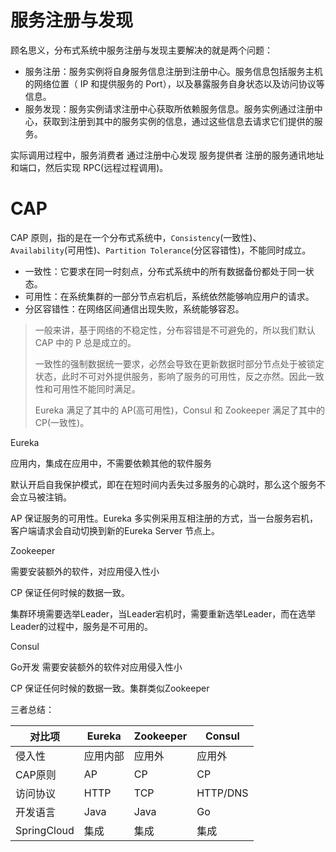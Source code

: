 # 服务注册与发现

顾名思义，分布式系统中服务注册与发现主要解决的就是两个问题：

- 服务注册：服务实例将自身服务信息注册到注册中心。服务信息包括服务主机的网络位置（ IP 和提供服务的  Port），以及暴露服务自身状态以及访问协议等信息。
- 服务发现：服务实例请求注册中心获取所依赖服务信息。服务实例通过注册中心，获取到注册到其中的服务实例的信息，通过这些信息去请求它们提供的服务。

实际调用过程中，服务消费者 通过注册中心发现 服务提供者 注册的服务通讯地址和端口，然后实现 RPC(远程过程调用)。

# CAP

CAP 原则，指的是在一个分布式系统中，`Consistency`(一致性)、`Availability`(可用性)、`Partition Tolerance`(分区容错性)，不能同时成立。

- 一致性：它要求在同一时刻点，分布式系统中的所有数据备份都处于同一状态。
- 可用性：在系统集群的一部分节点宕机后，系统依然能够响应用户的请求。
- 分区容错性：在网络区间通信出现失败，系统能够容忍。

> 一般来讲，基于网络的不稳定性，分布容错是不可避免的，所以我们默认 CAP 中的 P 总是成立的。
>
> 一致性的强制数据统一要求，必然会导致在更新数据时部分节点处于被锁定状态，此时不可对外提供服务，影响了服务的可用性，反之亦然。因此一致性和可用性不能同时满足。
>
> Eureka 满足了其中的 AP(高可用性)，Consul 和 Zookeeper 满足了其中的 CP(一致性)。

Eureka

应用内，集成在应用中，不需要依赖其他的软件服务

默认开启自我保护模式，即在在短时间内丢失过多服务的心跳时，那么这个服务不会立马被注销。

AP 保证服务的可用性。Eureka 多实例采用互相注册的方式，当一台服务宕机，客户端请求会自动切换到新的Eureka Server 节点上。

Zookeeper

需要安装额外的软件，对应用侵入性小

CP 保证任何时候的数据一致。

集群环境需要选举Leader，当Leader宕机时，需要重新选举Leader，而在选举Leader的过程中，服务是不可用的。

Consul

 Go开发 需要安装额外的软件对应用侵入性小

CP 保证任何时候的数据一致。集群类似Zookeeper

三者总结：

| 对比项      | Eureka   | Zookeeper | Consul   |
| ----------- | -------- | --------- | -------- |
| 侵入性      | 应用内部 | 应用外    | 应用外   |
| CAP原则     | AP       | CP        | CP       |
| 访问协议    | HTTP     | TCP       | HTTP/DNS |
| 开发语言    | Java     | Java      | Go       |
| SpringCloud | 集成     | 集成      | 集成     |

